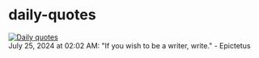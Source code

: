 # daily-quotes
[![Daily quotes](https://github.com/ceepu8/daily-quotes/actions/workflows/daily-quote.yml/badge.svg)](https://github.com/ceepu8/daily-quotes/actions/workflows/daily-quote.yml)<br/>
July 25, 2024 at 02:02 AM: "If you wish to be a writer, write." - Epictetus
